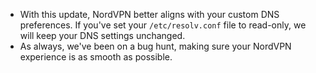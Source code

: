 * With this update, NordVPN better aligns with your custom DNS preferences. If you've set your `/etc/resolv.conf` file to read-only, we will keep your DNS settings unchanged.
* As always, we've been on a bug hunt, making sure your NordVPN experience is as smooth as possible.
